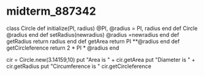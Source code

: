 # midterm_887342 
class Circle
def initialize(PI, radius)
      @PI, @radius = PI, radius
end
def Circle
    @radius
end
def setRadius(newradius)
      @radius =newradius
   end
def getRadius
    return radius
end
def getArea
    return  PI **@radius
end
def getCircleference
    return 2 * PI * @radius
end

cir = Circle.new(3.14159,10)
put "Area is " + cir.getArea
put "Diameter is " + cir.getRadius
put "Circumference is " cir.getCircleference
   
